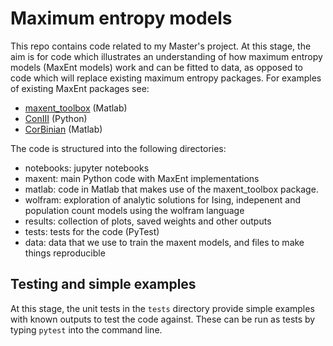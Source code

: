 # Maximum entropy models

This repo contains code related to my Master's project. At this stage, the aim is for code which illustrates an understanding of how maximum entropy models (MaxEnt models) work and can be fitted to data, as opposed to code which will replace existing maximum entropy packages. 
For examples of existing MaxEnt packages see: 

- [maxent_toolbox](https://orimaoz.github.io/maxent_toolbox/) (Matlab)
- [ConIII](https://eddielee.co/coniii/index.html) (Python)
- [CorBinian](https://github.com/mackelab/CorBinian) (Matlab)

The code is structured into the following directories:

- notebooks: jupyter notebooks 
- maxent: main Python code with MaxEnt implementations
- matlab: code in Matlab that makes use of the maxent_toolbox package.
- wolfram: exploration of analytic solutions for Ising, indepenent and population count models using the wolfram language
- results: collection of plots, saved weights and other outputs
- tests: tests for the code (PyTest)
- data: data that we use to train the maxent models, and files to make things reproducible

## Testing and simple examples

At this stage, the unit tests in the `tests` directory provide simple examples with known outputs to test the code against. These can be run as tests by typing `pytest` into the command line. 
